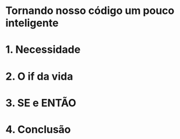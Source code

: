 # **Tornando nosso código um pouco inteligente**

# 1. Necessidade


# 2. O if da vida

# 3. SE e ENTÃO

# 4. Conclusão